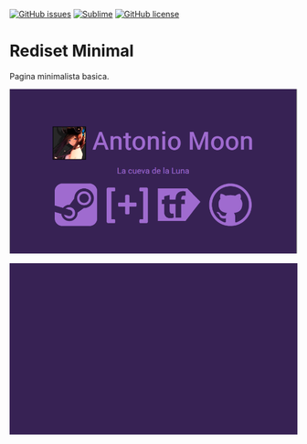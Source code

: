 [![GitHub issues](https://img.shields.io/github/issues/MoonAntonio/rediset-minimal.svg)](https://github.com/MoonAntonio/rediset-minimal/issues)
[![Sublime](https://img.shields.io/badge/Sublime%20Text-2-lightgrey.svg)](https://www.sublimetext.com/)
[![GitHub license](https://img.shields.io/badge/license-Unlicense-blue.svg)](https://raw.githubusercontent.com/MoonAntonio/rediset-minimal/master/LICENSE)

# Rediset Minimal
Pagina minimalista basica.

<p align="center"><img src=https://github.com/MoonAntonio/rediset-minimal/blob/master/prev.png></p>
<p align="center"><img src=https://github.com/MoonAntonio/rediset-minimal/blob/master/rediset.gif></p>
